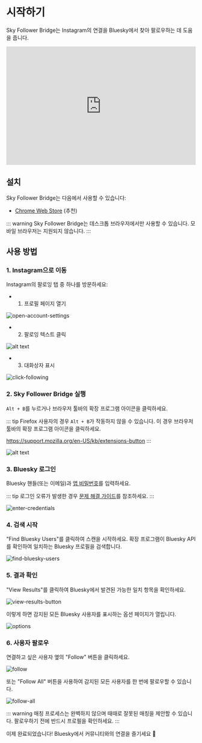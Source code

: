 # 시작하기

Sky Follower Bridge는 Instagram의 연결을 Bluesky에서 찾아 팔로우하는 데 도움을 줍니다.

<iframe width="100%" height="315" src="https://www.youtube.com/embed/mhGKEN8THVU?si=Md16loaireD5fAf0" title="YouTube video player" frameborder="0" allow="accelerometer; autoplay; clipboard-write; encrypted-media; gyroscope; picture-in-picture; web-share" referrerpolicy="strict-origin-when-cross-origin" allowfullscreen></iframe>

## 설치

Sky Follower Bridge는 다음에서 사용할 수 있습니다:

- [Chrome Web Store](https://chrome.google.com/webstore/detail/sky-follower-bridge/behhbpbpmailcnfbjagknjngnfdojpko) (추천)

::: warning
Sky Follower Bridge는 데스크톱 브라우저에서만 사용할 수 있습니다. 모바일 브라우저는 지원되지 않습니다.
:::

## 사용 방법

### 1. Instagram으로 이동

Instagram의 팔로잉 탭 중 하나를 방문하세요:
- 1. 프로필 페이지 열기

![open-account-settings](/images/instagram-open-account.png)

- 2. 팔로잉 텍스트 클릭

![alt text](/images/instagram-click-followings.png)

- 3. 대화상자 표시

![click-following](/images/instagram-show-dialog.png)

### 2. Sky Follower Bridge 실행

`Alt + B`를 누르거나 브라우저 툴바의 확장 프로그램 아이콘을 클릭하세요.

::: tip
Firefox 사용자의 경우 `Alt + B`가 작동하지 않을 수 있습니다. 이 경우 브라우저 툴바의 확장 프로그램 아이콘을 클릭하세요.

https://support.mozilla.org/en-US/kb/extensions-button
:::

![alt text](/images/instagram-open-extension.png)

### 3. Bluesky 로그인

Bluesky 핸들(또는 이메일)과 [앱 비밀번호](https://bsky.app/settings/app-passwords)를 입력하세요.

::: tip
로그인 오류가 발생한 경우 [문제 해결 가이드](/ko/troubleshooting)를 참조하세요.
:::

![enter-credentials](/images/enter-credentials.png)

### 4. 검색 시작

"Find Bluesky Users"를 클릭하여 스캔을 시작하세요. 확장 프로그램이 Bluesky API를 확인하여 일치하는 Bluesky 프로필을 검색합니다.

![find-bluesky-users](/images/scan-users.png)

### 5. 결과 확인

"View Results"를 클릭하여 Bluesky에서 발견된 가능한 일치 항목을 확인하세요.

![view-results-button](/images/click-results.png)

이렇게 하면 감지된 모든 Bluesky 사용자를 표시하는 옵션 페이지가 열립니다.

![options](/images/options.png)

### 6. 사용자 팔로우

연결하고 싶은 사용자 옆의 "Follow" 버튼을 클릭하세요.

![follow](/images/click-follow-btn.png)

또는 "Follow All" 버튼을 사용하여 감지된 모든 사용자를 한 번에 팔로우할 수 있습니다.

![follow-all](/images/follow-all-btn.png)

::: warning
매칭 프로세스는 완벽하지 않으며 때때로 잘못된 매칭을 제안할 수 있습니다. 팔로우하기 전에 반드시 프로필을 확인하세요.
:::

이제 완료되었습니다! Bluesky에서 커뮤니티와의 연결을 즐기세요 🎉 
